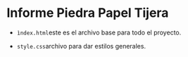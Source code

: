 # Informe Piedra Papel Tijera

* `ìndex.html`este es el archivo base para todo el proyecto.

* `style.css`archivo para dar estilos generales.
